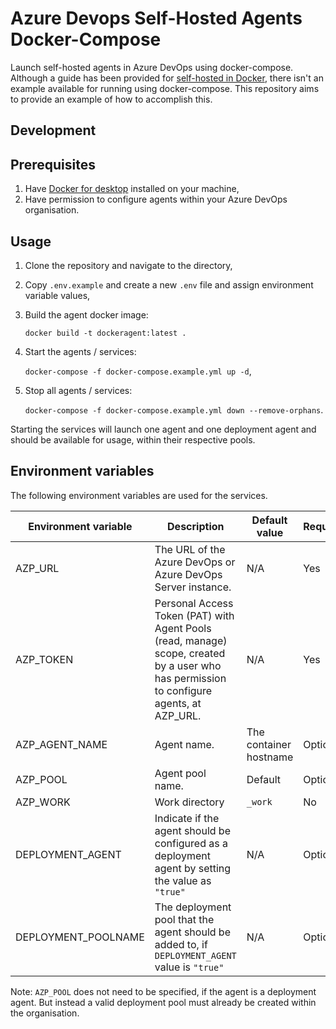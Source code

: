 # Azure Devops Self-Hosted Agents Docker-Compose

Launch self-hosted agents in Azure DevOps using docker-compose. Although a guide has been provided for [self-hosted in Docker](https://learn.microsoft.com/en-us/azure/devops/pipelines/agents/docker?view=azure-devops), there isn't an example available for running using docker-compose. This repository aims to provide an example of how to accomplish this.

## Development

## Prerequisites

1. Have [Docker for desktop](https://www.docker.com/products/docker-desktop) installed on your machine,
2. Have permission to configure agents within your Azure DevOps organisation.

## Usage

1. Clone the repository and navigate to the directory,
2. Copy `.env.example` and create a new `.env` file and assign environment variable values,
3. Build the agent docker image:

   `docker build -t dockeragent:latest .`

4. Start the agents / services:

   `docker-compose -f docker-compose.example.yml up -d`,

5. Stop all agents / services:

   `docker-compose -f docker-compose.example.yml down --remove-orphans`.

Starting the services will launch one agent and one deployment agent and should be available for usage, within their respective pools.

## Environment variables

The following environment variables are used for the services.

| Environment variable | Description                                                                                                                              | Default value          | Required? |
| -------------------- | ---------------------------------------------------------------------------------------------------------------------------------------- | ---------------------- | --------- |
| AZP_URL              | The URL of the Azure DevOps or Azure DevOps Server instance.                                                                             | N/A                    | Yes       |
| AZP_TOKEN            | Personal Access Token (PAT) with Agent Pools (read, manage) scope, created by a user who has permission to configure agents, at AZP_URL. | N/A                    | Yes       |
| AZP_AGENT_NAME       | Agent name.                                                                                                                              | The container hostname | Optional  |
| AZP_POOL             | Agent pool name.                                                                                                                         | Default                | Optional  |
| AZP_WORK             | Work directory                                                                                                                           | `_work`                | No        |
| DEPLOYMENT_AGENT     | Indicate if the agent should be configured as a deployment agent by setting the value as `"true"`                                        | N/A                    | Optional  |
| DEPLOYMENT_POOLNAME  | The deployment pool that the agent should be added to, if `DEPLOYMENT_AGENT` value is `"true"`                                           | N/A                    | Optional  |

Note: `AZP_POOL` does not need to be specified, if the agent is a deployment agent. But instead a valid deployment pool must already be created within the organisation.
